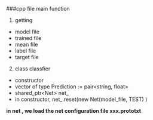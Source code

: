 ###cpp file main function
1. getting 
  * model file
  * trained file
  * mean file
  * label file
  * target file

2. class classfier
  * constructor
  * vector of type Prediction := pair<string, float>
  * shared_ptr<Net<float>> net_
  * in constructor, 
    net_.reset(new Net<floar>(model_file, TEST) )

  **in net , we load the net configuration file xxx.prototxt**